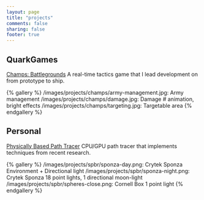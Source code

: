```yaml
---
layout: page
title: "projects"
comments: false
sharing: false
footer: true
---
```


## QuarkGames

[Champs: Battlegrounds](/projects/champs.html) 
A real-time tactics game that I lead development on from prototype to ship. 

{% gallery %}
/images/projects/champs/army-management.jpg: Army management
/images/projects/champs/damage.jpg: Damage # animation, bright effects
/images/projects/champs/targeting.jpg: Targetable area
{% endgallery %}

## Personal

[Physically Based Path Tracer](/projects/spbr.html) CPU/GPU path tracer that implements techniques from recent research.

{% gallery %}
/images/projects/spbr/sponza-day.png: Crytek Sponza Environment + Directional light
/images/projects/spbr/sponza-night.png: Crytek Sponza 18 point lights, 1 directional moon-light
/images/projects/spbr/spheres-close.png: Cornell Box 1 point light
{% endgallery %}

